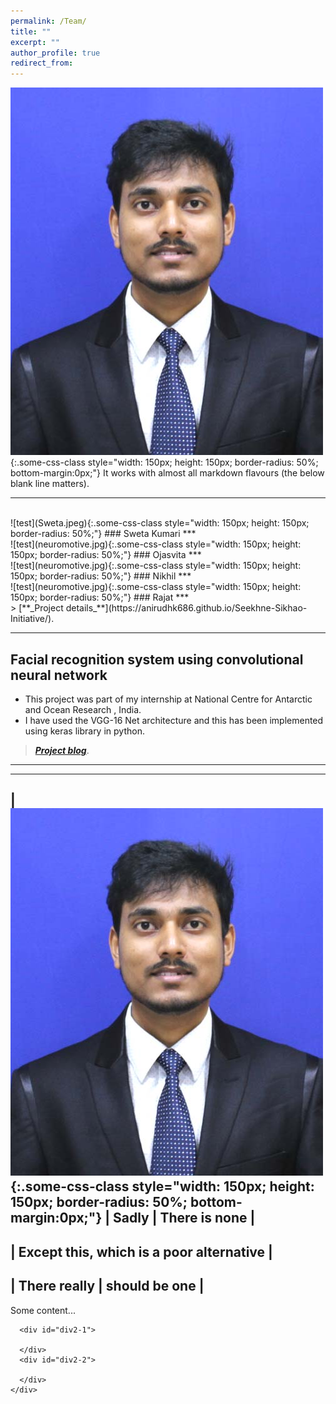 ```yaml
---
permalink: /Team/
title: ""
excerpt: ""
author_profile: true
redirect_from: 
---
```

![test](Niraj.jpg){:.some-css-class style="width: 150px; height: 150px; border-radius: 50%; bottom-margin:0px;"}
It works with almost all markdown flavours (the below blank line matters).

***
<br>
![test](Sweta.jpeg){:.some-css-class style="width: 150px; height: 150px; border-radius: 50%;"}    
### Sweta Kumari
***
<br>
![test](neuromotive.jpg){:.some-css-class style="width: 150px; height: 150px;  border-radius: 50%;"}
### Ojasvita
***
<br>
![test](neuromotive.jpg){:.some-css-class style="width: 150px; height: 150px; border-radius: 50%;"}
### Nikhil
***
<br>
![test](neuromotive.jpg){:.some-css-class style="width: 150px; height: 150px; border-radius: 50%;"}
### Rajat
***
<br>
> [**_Project details_**](https://anirudhk686.github.io/Seekhne-Sikhao-Initiative/).

***

## Facial recognition system using convolutional neural network 

* This project was part of my internship at National Centre for Antarctic and Ocean Research , India. 
* I have used the VGG-16 Net architecture and this has been implemented using keras library in python.

> [**_Project blog_**](https://anirudhk686.github.io/facial_recognition/).

***
--------------------------------------------------
| ![test](Niraj.jpg){:.some-css-class style="width: 150px; height: 150px; border-radius: 50%; bottom-margin:0px;"} | Sadly        | There is none              |
--------------------------------------------------
| Except this, which is a poor alternative       |
--------------------------------------------------
| There really      | should be one              |
--------------------------------------------------
<div class="container">
  <div class="row">
    <div class="col-xs-6" id="div1">
      Some content...
    </div>
    <div class="col-xs-6" id="div2">

      <div id="div2-1">

      </div>
      <div id="div2-2">

      </div>
    </div>
  </div>
</div>
